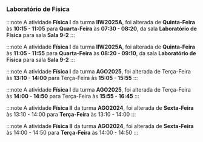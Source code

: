 ### Laboratório de Física


:::note
A atividade **Física I** da turma **IIW2025A**, foi alterada de **Quinta-Feira** às **10:15 - 11:05** para **Quarta-Feira** às **07:30 - 08:20**, da sala **Laboratório de Física** para sala **Sala 9-2**
:::
        


:::note
A atividade **Física I** da turma **IIW2025A**, foi alterada de **Quinta-Feira** às **11:05 - 11:55** para **Quarta-Feira** às **08:20 - 09:10**, da sala **Laboratório de Física** para sala **Sala 9-2**
:::
        


:::note
A atividade **Física I** da turma **AGO2025**, foi alterada de Terça-Feira às **13:10 - 14:00** para Terça-Feira às **15:05 - 15:55**
:::
        


:::note
A atividade **Física I** da turma **AGO2025**, foi alterada de Terça-Feira às **14:00 - 14:50** para Terça-Feira às **15:55 - 16:45**
:::
        


:::note
A atividade **Física II** da turma **AGO2024**, foi alterada de **Sexta-Feira** às 13:10 - 14:00 para **Terça-Feira** às 13:10 - 14:00
:::
        


:::note
A atividade **Física II** da turma **AGO2024**, foi alterada de **Sexta-Feira** às 14:00 - 14:50 para **Terça-Feira** às 14:00 - 14:50
:::
        

